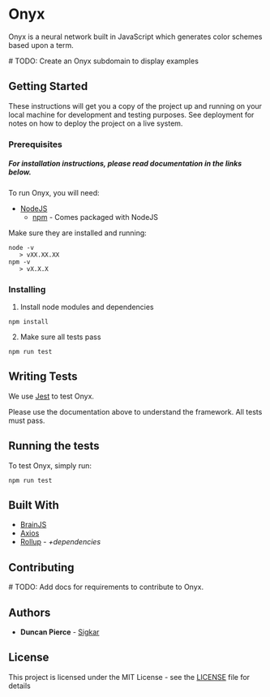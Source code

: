 # Onyx

Onyx is a neural network built in JavaScript which generates color schemes based upon a term.

\# TODO: Create an Onyx subdomain to display examples

## Getting Started

These instructions will get you a copy of the project up and running on your local machine for development and testing purposes. See deployment for notes on how to deploy the project on a live system.

### Prerequisites

##### For installation instructions, please read documentation in the links below.

To run Onyx, you will need:

- [NodeJS](https://nodejs.org/en/)
   - [npm](https://www.npmjs.com/) - Comes packaged with NodeJS

Make sure they are installed and running:

```
node -v
   > vXX.XX.XX
npm -v
   > vX.X.X
```


### Installing

1. Install node modules and dependencies

```
npm install
```

2. Make sure all tests pass

```
npm run test
```

## Writing Tests

We use [Jest](https://jestjs.io/) to test Onyx.

Please use the documentation above to understand the framework. All tests must pass.

## Running the tests

To test Onyx, simply run:

```
npm run test
```


## Built With

* [BrainJS](https://www.npmjs.com/package/brainjs)
* [Axios](https://www.npmjs.com/package/axios)
* [Rollup](https://www.npmjs.com/package/rollup) - *+dependencies*

## Contributing

\# TODO: Add docs for requirements to contribute to Onyx.

## Authors

* **Duncan Pierce** - [Sigkar](https://github.com/Sigkar)

## License

This project is licensed under the MIT License - see the [LICENSE](LICENSE) file for details

